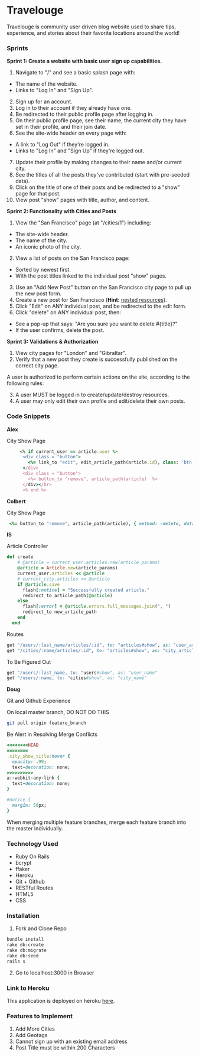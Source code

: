 # Travelouge

Travelouge is community user driven blog website used to share tips, experience, and stories about their favorite locations around the world!

### Sprints
**Sprint 1: Create a website with basic user sign up capabilities.**
1. Navigate to "/" and see a basic splash page with:
  * The name of the website.
  * Links to "Log In" and "Sign Up".
2. Sign up for an account.
1. Log in to their account if they already have one.
1. Be redirected to their public profile page after logging in.
1. On their public profile page, see their name, the current city they have set in their profile, and their join date.
1. See the site-wide header on every page with:
  * A link to "Log Out" if they're logged in.
  * Links to "Log In" and "Sign Up" if they're logged out.
7. Update their profile by making changes to their name and/or current city.
1. See the titles of all the posts they've contributed (start with pre-seeded data).
1. Click on the title of one of their posts and be redirected to a "show" page for that post.
1. View post "show" pages with title, author, and content.

**Sprint 2: Functionality with Cities and Posts**
1. View the "San Francisco" page (at "/cities/1") including:
  * The site-wide header.
  * The name of the city.
  * An iconic photo of the city.
2. View a list of posts on the San Francisco page:
  * Sorted by newest first.
  * With the post titles linked to the individual post "show" pages.
3. Use an "Add New Post" button on the San Francisco city page to pull up the new post form.
1. Create a new post for San Francisco (**Hint:** <a href="http://guides.rubyonrails.org/routing.html#nested-resources" target="_blank">nested resources</a>).
1. Click "Edit" on ANY individual post, and be redirected to the edit form.
1. Click "delete" on ANY individual post, then:
  * See a pop-up that says: "Are you sure you want to delete #{title}?"
  * If the user confirms, delete the post.

**Sprint 3: Validations & Authorization**
1. View city pages for "London" and "Gibraltar".
1. Verify that a new post they create is successfully published on the correct city page.

A user is authorized to perform certain actions on the site, according to the following rules:

3. A user MUST be logged in to create/update/destroy resources.
1. A user may only edit their own profile and edit/delete their own posts.

### Code Snippets

**Alex**

City Show Page
```ruby
     <% if current_user == article.user %>
      <div class = "button">
        <%= link_to "edit", edit_article_path(article.id), class: 'btn btn-light' %>
      </div>
      <div class = "button">
        <%= button_to "remove", article_path(article)  %>
      </div></br>
      <% end %>
```

**Colbert**

City Show Page
```ruby
 <%= button_to "remove", article_path(article), { method: :delete, data: {confirm: "Are you sure you want to delete '#{article.title}'?"}, class: 'btn btn-light'} %>
 ```

**IS**

Article Controller
```ruby
def create
    # @article = current_user.articles.new(article_params) 
    @article = Article.new(article_params)
    current_user.articles << @article
    # current_city.articles << @article
    if @article.save
      flash[:notice] = "Successfully created article."
      redirect_to article_path(@article)
    else
      flash[:error] = @article.errors.full_messages.join(", ")
      redirect_to new_article_path
    end
  end
```
Routes
```ruby
get "/users/:last_name/articles/:id", to: "articles#show", as: "user_article"
get "/cities/:name/articles/:id", to: "articles#show", as: "city_article"
```

To Be Figured Out
```ruby
get "/users/:last_name, to: "users#show", as: "user_name"
get "/users/:name, to: "cities#show", as: "city_name"
```

**Doug**

Git and Github Experience

On local master branch, DO NOT DO THIS
```bash
git pull origin feature_branch
```
Be Alert in Resolving Merge Conflicts
```ruby
<<<<<<<<HEAD
========
.city_show_title:hover {
  opacity: .99;
  text-decoration: none;
>>>>>>>>>>
a:-webkit-any-link {
  text-decoration: none;
}

#notice {
  margin: 50px;
}
```
When merging multiple feature branches, merge each feature branch into the master individually.

### Technology Used
* Ruby On Rails 
* bcrypt
* ffaker
* Heroku
* Git + Github
* RESTful Routes
* HTML5
* CSS

### Installation
1. Fork and Clone Repo
```bash
bundle install
rake db:create
rake db:migrate
rake db:seed
rails s
```
2. Go to localhost:3000 in Browser

### Link to Heroku

This application is deployed on heroku [here](https://travelogueone.herokuapp.com/).

### Features to Implement
1. Add More Cities
2. Add Geotags
3. Cannot sign up with an existing email address
4. Post Title must be within 200 Characters




   
 
